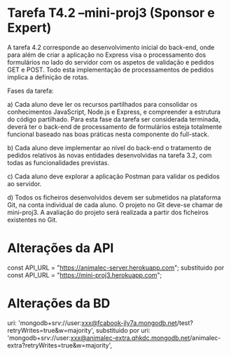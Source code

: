 # Tarefa T4.2 –mini-proj3 (Sponsor e Expert)
A tarefa 4.2 corresponde ao desenvolvimento inicial do back-end, onde para além de criar a aplicação no Express visa o processamento dos formulários no lado do servidor com os aspetos de validação e pedidos GET e POST. Todo esta implementação de processamentos de pedidos implica a definição de rotas.  

Fases da tarefa:

a) Cada aluno deve ler os recursos partilhados para consolidar os conhecimentos JavaScript, Node.js e Express, e compreender a estrutura do código partilhado. Para esta fase da tarefa ser considerada terminada, deverá ter o back-end de processamento de formulários esteja totalmente funcional baseado nas boas práticas nesta componente do full-stack.

b) Cada aluno deve implementar ao nível do back-end o tratamento de pedidos relativos às novas entidades desenvolvidas na tarefa 3.2, com todas as funcionalidades previstas.

c) Cada aluno deve explorar a aplicação Postman para validar os pedidos ao servidor.

d) Todos os ficheiros desenvolvidos devem ser submetidos na plataforma Git, na conta individual de cada aluno. O projeto no Git deve-se chamar de mini-proj3. A avaliação do projeto será realizada a partir dos ficheiros existentes no Git.

# Alterações da API
const API_URL = "https://animalec-server.herokuapp.com"; 
substituido por 
const API_URL = "https://mini-proj3.herokuapp.com";
# Alterações da BD
uri: 'mongodb+srv://user:xxx@fcabook-jly7a.mongodb.net/test?retryWrites=true&w=majority', 
substituido por 
uri: 'mongodb+srv://user:xxx@animalec-extra.qhkdc.mongodb.net/animalec-extra?retryWrites=true&w=majority',